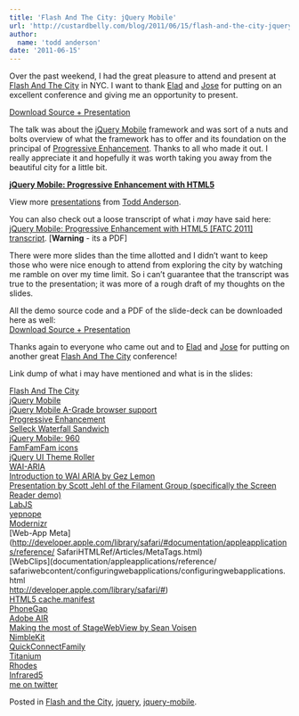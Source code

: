 ```yaml
---
title: 'Flash And The City: jQuery Mobile'
url: 'http://custardbelly.com/blog/2011/06/15/flash-and-the-city-jquery-mobile/'
author:
  name: 'todd anderson'
date: '2011-06-15'
---
```


Over the past weekend, I had the great pleasure to attend and present at [Flash And The City](http://fatc.co/) in NYC. I want to thank [Elad](https://twitter.com/#!/eladelrom) and [Jose](https://twitter.com/#!/joseeight) for putting on an excellent conference and giving me an opportunity to present. 

[Download Source + Presentation](http://www.custardbelly.com/presentations/FATC/jqm/jQM_FATC.zip)

The talk was about the [jQuery Mobile](http://jquerymobile.com/) framework and was sort of a nuts and bolts overview of what the framework has to offer and its foundation on the principal of [Progressive Enhancement](http://www.alistapart.com/articles/understandingprogressiveenhancement). Thanks to all who made it out. I really appreciate it and hopefully it was worth taking you away from the beautiful city for a little bit.

**[jQuery Mobile: Progressive Enhancement with HTML5](http://www.slideshare.net/todd_anderson/jquery-mobile-progressive-enhancement-with-html5-8302294)**

View more [presentations](http://www.slideshare.net/) from [Todd Anderson](http://www.slideshare.net/todd_anderson).

You can also check out a loose transcript of what i *may* have said here: [jQuery Mobile: Progressive Enhancement with HTML5 [FATC 2011] transcript](http://www.custardbelly.com/presentations/FATC/jqm/FATC_jQM_Transcript.pdf). [**Warning** - its a PDF] 

There were more slides than the time allotted and I didn’t want to keep those who were nice enough to attend from exploring the city by watching me ramble on over my time limit. So i can’t guarantee that the transcript was true to the presentation; it was more of a rough draft of my thoughts on the slides.

All the demo source code and a PDF of the slide-deck can be downloaded here as well:  
[Download Source + Presentation](http://www.custardbelly.com/presentations/FATC/jqm/jQM_FATC.zip)

Thanks again to everyone who came out and to [Elad](https://twitter.com/#!/eladelrom) and [Jose](https://twitter.com/#!/joseeight) for putting on another great [Flash And The City](http://fatc.co/) conference!

Link dump of what i may have mentioned and what is in the slides:

[Flash And The City](http://fatc.co/)  
[jQuery Mobile](http://jquerymobile.com)  
[jQuery Mobile A-Grade browser support](http://jquerymobile.com/gbs/)  
[Progressive Enhancement](http://www.alistapart.com/articles/understandingprogressiveenhancement)  
[Selleck Waterfall Sandwich](http://selleckwaterfallsandwich.tumblr.com/)  
[jQuery Mobile: 960](http://jeromeetienne.github.com/jquery-mobile-960/)  
[FamFamFam icons](http://www.famfamfam.com/lab/icons/silk/)  
[jQuery UI Theme Roller](http://jqueryui.com/themeroller/)  
[WAI-ARIA](http://www.w3.org/WAI/intro/aria.php)  
[Introduction to WAI ARIA by Gez Lemon](http://dev.opera.com/articles/view/introduction-to-wai-aria/)  
[Presentation by Scott Jehl of the Filament Group (specifically the Screen Reader demo)](http://dayofjs.com/videos/22152945/jquery-mobile_scott-jehl)  
[LabJS](http://labjs.com)  
[yepnope](http://yepnopejs.com/)  
[Modernizr](http://www.modernizr.com/)  
[Web-App Meta](http://developer.apple.com/library/safari/#documentation/appleapplications/reference/ SafariHTMLRef/Articles/MetaTags.html)  
[WebClips](documentation/appleapplications/reference/ safariwebcontent/configuringwebapplications/configuringwebapplications.html<br />
http://developer.apple.com/library/safari/#)  
[HTML5 cache.manifest](http://diveintohtml5.org/offline.html)  
[PhoneGap](http://www.phonegap.com)  
[Adobe AIR](http://labs.adobe.com/technologies/flashplatformruntimes/)  
[Making the most of StageWebView by Sean Voisen](http://voisen.org/blog/2010/10/making-the-most-of-stagewebview/)  
[NimbleKit](http://www.nimblekit.com/)  
[QuickConnectFamily](http://quickconnectfamily.org/)  
[Titanium](http://www.appcelerator.com/)  
[Rhodes](http://rhomobile.com/products/rhodes/)  
[Infrared5](http://infrared5.com)  
[me on twitter](https://twitter.com/#!/bustardcelly)

Posted in [Flash and the City](http://custardbelly.com/blog/category/flash-and-the-city/), [jquery](http://custardbelly.com/blog/category/jquery/), [jquery-mobile](http://custardbelly.com/blog/category/jquery-mobile/).
